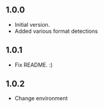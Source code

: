 ## 1.0.0

- Initial version.
- Added various format detections

## 1.0.1
- Fix README. :)

## 1.0.2
- Change environment